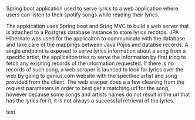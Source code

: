 Spring boot application used to serve lyrics to a web application where users can listen to their spotify songs while reading their lyrics.

The appkication uses Spring boot and Sring MVC to build a web server that is attached to a Postgres database instance to store lyrics records.
JPA Hibernate was used for the applicaiton to communicate with the database and take care of the mappings between Java Pojos and databse records.
A single endpoint is exposed to serve lyrics information about a song from a specific artist, the applicaiton tries to serve the information by first tring to fetch any exisiting records of the information requested. If there is no records of such song, a web scraper is launced to look for lyrics over the web by going to genius.com website with the specified artist and song provided from the client.
The web sracper does a a few cleaning from the request parameters in order to best get a matching url for the song, however because some songs and artists names do not result in the url that has the lyrics for it, it is not always a successful retrieval of the lyrics. 

test

